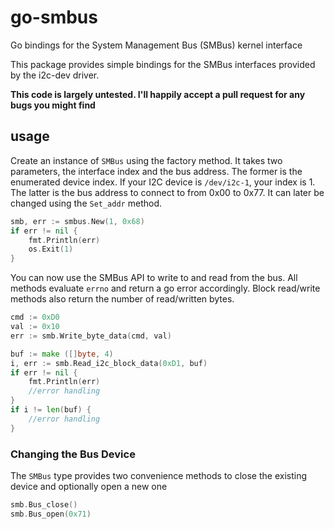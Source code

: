 # go-smbus
Go bindings for the System Management Bus (SMBus) kernel interface

This package provides simple bindings for the SMBus interfaces provided by the i2c-dev driver.

**This code is largely untested. I'll happily accept a pull request for any bugs you might find**

## usage

Create an instance of `SMBus` using the factory method. It takes two parameters, the interface index and the bus address. The former is the enumerated device index. If your I2C device is `/dev/i2c-1`, your index is 1.
The latter is the bus address to connect to from 0x00 to 0x77. It can later be changed using the `Set_addr` method.

```go
smb, err := smbus.New(1, 0x68)
if err != nil {
    fmt.Println(err)              
    os.Exit(1)  
}
```

You can now use the SMBus API to write to and read from the bus. All methods evaluate `errno` and return a go error accordingly. Block read/write methods also return the number of read/written bytes.

```go
cmd := 0xD0
val := 0x10
err := smb.Write_byte_data(cmd, val)

buf := make ([]byte, 4)
i, err := smb.Read_i2c_block_data(0xD1, buf)
if err != nil {
    fmt.Println(err)              
    //error handling
}
if i != len(buf) {
    //error handling
}
```

### Changing the Bus Device

The `SMBus` type provides two convenience methods to close the existing device and optionally open a new one

```go
smb.Bus_close()
smb.Bus_open(0x71)
```
